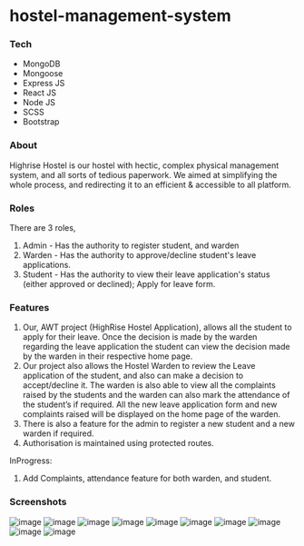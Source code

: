 # hostel-management-system

### Tech
- MongoDB
- Mongoose
- Express JS
- React JS
- Node JS
- SCSS
- Bootstrap

### About
Highrise Hostel is our hostel with hectic, complex physical management system, and all sorts of tedious paperwork. We aimed at simplifying the whole process, and redirecting it to an efficient & accessible to all platform.

### Roles
There are 3 roles,
1. Admin - Has the authority to register student, and warden
2. Warden - Has the authority to approve/decline student's leave applications.
3. Student - Has the authority to view their leave application's status (either approved or declined); Apply for leave form.


### Features

1. Our, AWT project (HighRise Hostel Application), allows all the student to apply for their leave. Once the decision is made by the warden regarding the leave application the student can view the decision made by the warden in their respective home page.
2. Our project also allows the Hostel Warden to review the Leave application of the student, and also can make a decision to accept/decline it. The warden is also able to view all the complaints raised by the students and the warden can also mark the attendance of the student’s if required. All the new leave application form and new complaints raised will be displayed on the home page of the warden.
3. There is also a feature for the admin to register a new student and a new warden if required.
4. Authorisation is maintained using protected routes. 

InProgress:
1. Add Complaints, attendance feature for both warden, and student.


### Screenshots

![image](https://user-images.githubusercontent.com/51413811/166134137-13af7fca-0559-41a9-8170-fc5fa0a9dc9f.png)
![image](https://user-images.githubusercontent.com/51413811/166134153-e1af0161-690d-4e7f-8cd2-63a06dadf164.png)
![image](https://user-images.githubusercontent.com/51413811/166134161-deac4d67-acc9-4f68-b0d4-fb5fd7596ff1.png)
![image](https://user-images.githubusercontent.com/51413811/166134170-8a525330-9db8-4d23-a7e0-aaa4dc5f6695.png)
![image](https://user-images.githubusercontent.com/51413811/166134178-8ef2b58c-d148-4a7f-afed-699d0262f539.png)
![image](https://user-images.githubusercontent.com/51413811/166134182-af2ad3c1-6f1d-42d9-9df7-1fea4329bfe9.png)
![image](https://user-images.githubusercontent.com/51413811/166134198-d7ca960d-cf2a-47c5-a199-e2e985614360.png)
![image](https://user-images.githubusercontent.com/51413811/166134220-ada8f22c-0091-4e14-beb7-6ac649604bab.png)
![image](https://user-images.githubusercontent.com/51413811/166134233-2628f539-84b7-4921-bdfb-74e409f974f0.png)
![image](https://user-images.githubusercontent.com/51413811/166134244-a347905b-f0a0-497d-ac38-7a1e5690c07d.png)








